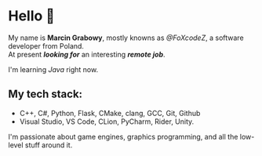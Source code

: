 # Hello 👋

My name is **Marcin Grabowy**, mostly knowns as *@FoXcodeZ*, a software developer from Poland.</br>
At present ***looking for*** an interesting ***remote job***.

 I'm learning *Java* right now.
## My tech stack:
- C++, C#, Python, Flask, CMake, clang, GCC, Git, Github
- Visual Studio, VS Code, CLion, PyCharm, Rider, Unity.

I'm passionate about game engines,  graphics programming, and all the low-level stuff around it.
